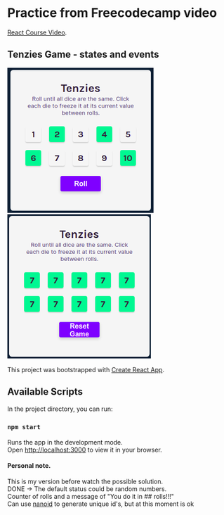 # Practice from Freecodecamp video 

[React Course Video](https://www.youtube.com/watch?v=bMknfKXIFA8).

## Tenzies Game - states and events
![Start](./start.png)
![Game Over](./gameover.png)


This project was bootstrapped with [Create React App](https://github.com/facebook/create-react-app).

## Available Scripts

In the project directory, you can run:

### `npm start`

Runs the app in the development mode.\
Open [http://localhost:3000](http://localhost:3000) to view it in your browser.

#### Personal note. 

This is my version before watch the possible solution.\
DONE -> The default status could be random numbers.\
Counter of rolls and a message of "You do it in ## rolls!!!"\
Can use [nanoid](https://github.com/ai/nanoid) to generate unique id's, but at this moment is ok